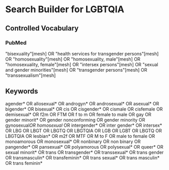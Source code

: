 # Search Builder for LGBTQIA

## Controlled Vocabulary

### PubMed
"bisexuality"[mesh] OR "health services for transgender persons"[mesh] OR "homosexuality"[mesh] OR "homosexuality, male"[mesh] OR "homosexuality, female"[mesh] OR "intersex persons"[mesh] OR "sexual and gender minorities"[mesh] OR "transgender persons"[mesh] OR "transsexualism"[mesh]

## Keywords

agender* OR allosexual* OR androgyn* OR androsexual* OR asexual* OR bigender* OR bisexual* OR cis OR cisgender* OR cismale OR cisfemale OR demisexual* OR f2m OR FTM OR f to m OR female to male OR gay OR gender minorit* OR gender nonconforming OR gender minority OR gynosexual*OR homosexual* OR intergender* OR inter gender* OR intersex* OR LBG OR LBGT OR LBGTQ OR LBGTQIA OR LGB OR LGBT OR LBGTQ OR LBGTQIA OR lesbian* OR m2f OR MTF OR M to F OR male to female OR monoamorous OR monosexual* OR nonbinary OR non binary OR pangender* OR pansexual* OR polyamorous OR polysexual* OR queer* OR sexual minorit* OR trans OR transgender* OR transsexual* OR trans gender OR transmasculin* OR transfeminin* OR trans sexual* OR trans masculin* OR trans feminin*

